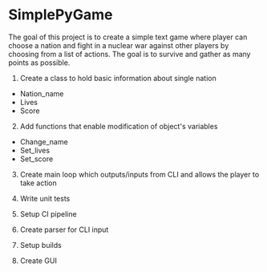# SimplePyGame

The goal of this project is to create a simple text game where player can choose a nation and fight in a nuclear war against other players by choosing from a list of actions. The goal is to survive and gather as many points as possible.

1. Create a class to hold basic information about single nation
  * Nation_name
  * Lives
  * Score
  
2. Add functions that enable modification of object's variables
  * Change_name
  * Set_lives
  * Set_score
  
3. Create main loop which outputs/inputs from CLI and allows the player to take action

4. Write unit tests

5. Setup CI pipeline

6. Create parser for CLI input

7. Setup builds

8. Create GUI